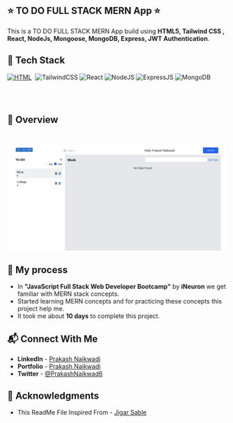 ## ⭐ TO DO FULL STACK MERN App ⭐

This is a TO DO FULL STACK MERN App build using **HTML5, Tailwind CSS , React, NodeJs, Mongoose, MongoDB, Express, JWT Authentication**.

## 📌 Tech Stack

[![HTML](https://img.shields.io/badge/html5%20-%23E34F26.svg?&style=for-the-badge&logo=html5&logoColor=white)](https://github.com/prakash-naikwadi)&nbsp;
<img alt="TailwindCSS" src="https://img.shields.io/badge/Tailwind_CSS-38B2AC?style=for-the-badge&logo=tailwind-css&logoColor=white"/>
<img alt="React" src="https://img.shields.io/badge/react-%2320232a.svg?style=for-the-badge&logo=react&logoColor=%2361DAFB"/>
<img alt="NodeJS" src="https://img.shields.io/badge/node.js-%2343853D.svg?style=for-the-badge&logo=node-dot-js&logoColor=white"/>
<img alt="ExpressJS" src="https://img.shields.io/badge/Express.js-000000?style=for-the-badge&logo=express&logoColor=white"/>
<img alt="MongoDB" src ="https://img.shields.io/badge/MongoDB-4EA94B?style=for-the-badge&logo=mongodb&logoColor=white"/>

<br>
<br>

## 📌 Overview

<br>

![Screenshot](./images/screenshot.png?raw=true "Template Screenshot")

## 📌 My process

- In **"JavaScript Full Stack Web Developer Bootcamp"** by **iNeuron** we get familiar with MERN stack concepts.
- Started learning MERN concepts and for practicing these concepts this project help me.
- It took me about **10 days** to complete this project.

## 📬 Connect With Me

- **LinkedIn** - [Prakash Naikwadi](https://www.linkedin.com/in/prakash-naikwadi/)
- **Portfolio** - [Prakash Naikwadi](https://prakash-naikwadi.netlify.app/)
- **Twitter** - [@PrakashNaikwad6](https://www.twitter.com/PrakashNaikwad6)

## 📌 Acknowledgments

- This ReadMe File Inspired From - [Jigar Sable](https://github.com/jigar-sable)
